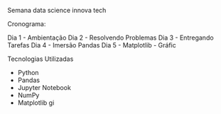 Semana data science innova tech

Cronograma:

Dia 1 - Ambientação
Dia 2 - Resolvendo Problemas
Dia 3 - Entregando Tarefas
Dia 4 - Imersão Pandas 
Dia 5 - Matplotlib - Gráfic

Tecnologias Utilizadas

- Python
- Pandas
- Jupyter Notebook
- NumPy
- Matplotlib
gi